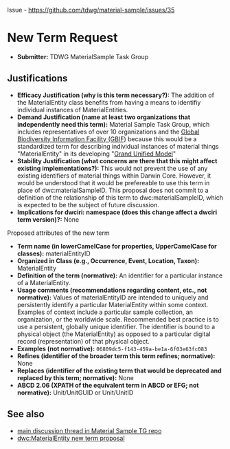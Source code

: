 Issue - https://github.com/tdwg/material-sample/issues/35

# New Term Request

* **Submitter:** TDWG MaterialSample Task Group

## Justifications

* **Efficacy Justification (why is this term necessary?):** The addition of the MaterialEntity class benefits from having a means to identifiy individual instances of MaterialEntities.
* **Demand Justification (name at least two organizations that independently need this term):** Material Sample Task Group, which includes representatives of over 10 organizations and the [Global Biodiversity Information Facility (GBIF)](https://www.gbif.org/) because this would be a standardized term for describing individual instances of material things "MaterialEntity" in its developing "[Grand Unified Model](https://www.gbif.org/composition/HjlTr705BctcnaZkcjRJq/data-model-principal-composition)"
* **Stability Justification (what concerns are there that this might affect existing implementations?):** This would not prevent the use of any existing identifiers of material things within Darwin Core. However, it would be understood that it would be prefereable to use this term in place of dwc:materialSampleID. This proposal does not commit to a definition of the relationship of this term to dwc:materialSampleID, which is expected to be the subject of future discussion.
* **Implications for dwciri: namespace (does this change affect a dwciri term version)?:** None

Proposed attributes of the new term 

* **Term name (in lowerCamelCase for properties, UpperCamelCase for classes):** materialEntityID
* **Organized in Class (e.g., Occurrence, Event, Location, Taxon):** MaterialEntity
* **Definition of the term (normative):** An identifier for a particular instance of a MaterialEntity.
* **Usage comments (recommendations regarding content, etc., not normative):** Values of materialEntityID are intended to uniquely and persistently identify a particular MaterialEntity within some context. Examples of context include a particular sample collection, an organization, or the worldwide scale. Recommended best practice is to use a persistent, globally unique identifier. The identifier is bound to a physical object (the MaterialEntity) as opposed to a particular digital record (representation) of that physical object.
* **Examples (not normative):** `06809dc5-f143-459a-be1a-6f03e63fc083`
* **Refines (identifier of the broader term this term refines; normative):** None
* **Replaces (identifier of the existing term that would be deprecated and replaced by this term; normative):** None
* **ABCD 2.06 (XPATH of the equivalent term in ABCD or EFG; not normative):** Unit/UnitGUID or Unit/UnitID

## See also
* [main discussion thread in Material Sample TG repo](https://github.com/tdwg/material-sample/issues/35)
* [dwc:MaterialEntity new term proposal](https://github.com/tdwg/material-sample/blob/main/review%20package/MaterialEntity.md)
